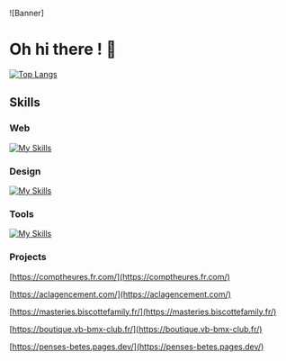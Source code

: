 ![Banner]
# Oh hi there ! 👋

[![Top Langs](https://github-readme-stats.vercel.app/api/top-langs/?username=starlingsg1&layout=compact)](https://github.com/starlingsg1)

## Skills

### Web
[![My Skills](https://skillicons.dev/icons?i=php,html,css,js,laravel,react,tailwind,nodejs,nextjs,angular,postgres,prisma)](https://skillicons.dev)

### Design
[![My Skills](https://skillicons.dev/icons?i=figma,xd)](https://skillicons.dev)

### Tools
[![My Skills](https://skillicons.dev/icons?i=docker,github,gitlab)](https://skillicons.dev)

### Projects

[https://comptheures.fr.com/](https://comptheures.fr.com/)

[https://aclagencement.com/](https://aclagencement.com/)

[https://masteries.biscottefamily.fr/](https://masteries.biscottefamily.fr/)

[https://boutique.vb-bmx-club.fr/](https://boutique.vb-bmx-club.fr/)

[https://penses-betes.pages.dev/](https://penses-betes.pages.dev/)
